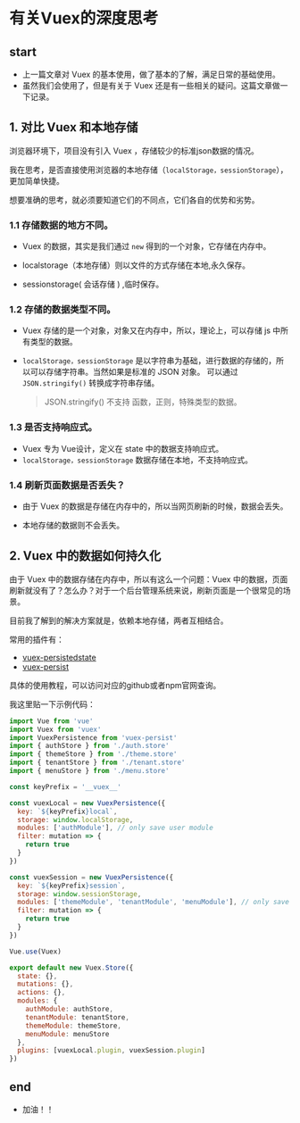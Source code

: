 # 有关Vuex的深度思考



## start

+ 上一篇文章对 Vuex 的基本使用，做了基本的了解，满足日常的基础使用。
+ 虽然我们会使用了，但是有关于 Vuex 还是有一些相关的疑问。这篇文章做一下记录。









## 1. 对比 Vuex 和本地存储

浏览器环境下，项目没有引入 Vuex ，存储较少的标准json数据的情况。

我在思考，是否直接使用浏览器的本地存储（`localStorage，sessionStorage`），更加简单快捷。



想要准确的思考，就必须要知道它们的不同点，它们各自的优势和劣势。





### 1.1 存储数据的地方不同。

+ Vuex 的数据，其实是我们通过 `new` 得到的一个对象，它存储在内存中。

+ localstorage（本地存储）则以文件的方式存储在本地,永久保存。
+ sessionstorage( 会话存储 ) ,临时保存。



### 1.2 存储的数据类型不同。

+ Vuex 存储的是一个对象，对象又在内存中，所以，理论上，可以存储 js 中所有类型的数据。

+ `localStorage，sessionStorage` 是以字符串为基础，进行数据的存储的，所以可以存储字符串。当然如果是标准的 JSON 对象。 可以通过 `JSON.stringify()` 转换成字符串存储。

  > JSON.stringify() 不支持 函数，正则，特殊类型的数据。



### 1.3 是否支持响应式。

+ Vuex 专为 Vue设计，定义在 state 中的数据支持响应式。
+ `localStorage，sessionStorage` 数据存储在本地，不支持响应式。





### 1.4 刷新页面数据是否丢失？

+ 由于  Vuex 的数据是存储在内存中的，所以当网页刷新的时候，数据会丢失。

+ 本地存储的数据则不会丢失。













## 2. Vuex  中的数据如何持久化

由于 Vuex  中的数据存储在内存中，所以有这么一个问题：Vuex  中的数据，页面刷新就没有了？怎么办？对于一个后台管理系统来说，刷新页面是一个很常见的场景。

目前我了解到的解决方案就是，依赖本地存储，两者互相结合。



常用的插件有：

+ [vuex-persistedstate](https://github.com/robinvdvleuten/vuex-persistedstate#readme)
+ [vuex-persist](https://github.com/championswimmer/vuex-persist#readme)



具体的使用教程，可以访问对应的github或者npm官网查询。

我这里贴一下示例代码：



```js
import Vue from 'vue'
import Vuex from 'vuex'
import VuexPersistence from 'vuex-persist'
import { authStore } from './auth.store'
import { themeStore } from './theme.store'
import { tenantStore } from './tenant.store'
import { menuStore } from './menu.store'

const keyPrefix = '__vuex__'

const vuexLocal = new VuexPersistence({
  key: `${keyPrefix}local`,
  storage: window.localStorage,
  modules: ['authModule'], // only save user module
  filter: mutation => {
    return true
  }
})

const vuexSession = new VuexPersistence({
  key: `${keyPrefix}session`,
  storage: window.sessionStorage,
  modules: ['themeModule', 'tenantModule', 'menuModule'], // only save user module
  filter: mutation => {
    return true
  }
})

Vue.use(Vuex)

export default new Vuex.Store({
  state: {},
  mutations: {},
  actions: {},
  modules: {
    authModule: authStore,
    tenantModule: tenantStore,
    themeModule: themeStore,
    menuModule: menuStore
  },
  plugins: [vuexLocal.plugin, vuexSession.plugin]
})

```











## end

+ 加油！！